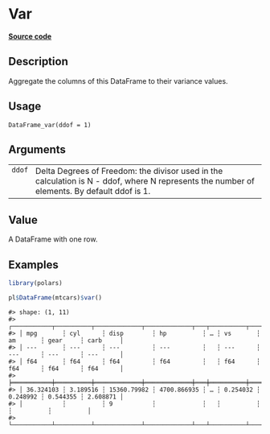 

# Var

[**Source code**](https://github.com/pola-rs/r-polars/tree/main/R/dataframe__frame.R#L1148)

## Description

Aggregate the columns of this DataFrame to their variance values.

## Usage

<pre><code class='language-R'>DataFrame_var(ddof = 1)
</code></pre>

## Arguments

<table>
<tr>
<td style="white-space: nowrap; font-family: monospace; vertical-align: top">
<code id="DataFrame_var_:_ddof">ddof</code>
</td>
<td>
Delta Degrees of Freedom: the divisor used in the calculation is N -
ddof, where N represents the number of elements. By default ddof is 1.
</td>
</tr>
</table>

## Value

A DataFrame with one row.

## Examples

``` r
library(polars)

pl$DataFrame(mtcars)$var()
```

    #> shape: (1, 11)
    #> ┌───────────┬──────────┬─────────────┬─────────────┬───┬──────────┬──────────┬──────────┬──────────┐
    #> │ mpg       ┆ cyl      ┆ disp        ┆ hp          ┆ … ┆ vs       ┆ am       ┆ gear     ┆ carb     │
    #> │ ---       ┆ ---      ┆ ---         ┆ ---         ┆   ┆ ---      ┆ ---      ┆ ---      ┆ ---      │
    #> │ f64       ┆ f64      ┆ f64         ┆ f64         ┆   ┆ f64      ┆ f64      ┆ f64      ┆ f64      │
    #> ╞═══════════╪══════════╪═════════════╪═════════════╪═══╪══════════╪══════════╪══════════╪══════════╡
    #> │ 36.324103 ┆ 3.189516 ┆ 15360.79982 ┆ 4700.866935 ┆ … ┆ 0.254032 ┆ 0.248992 ┆ 0.544355 ┆ 2.608871 │
    #> │           ┆          ┆ 9           ┆             ┆   ┆          ┆          ┆          ┆          │
    #> └───────────┴──────────┴─────────────┴─────────────┴───┴──────────┴──────────┴──────────┴──────────┘
